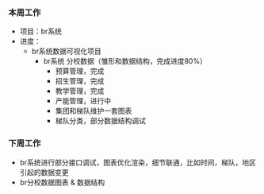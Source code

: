 ### 本周工作
* 项目：br系统
* 进度：
    * br系统数据可视化项目
        * br系统 分校数据（雏形和数据结构，完成进度80%）
            * 预算管理，完成
            * 招生管理，完成
            * 教学管理，完成
            * 产能管理，进行中
            * 集团和梯队维护一套图表
            * 梯队分类，部分数据结构调试
### 下周工作
* br系统进行部分接口调试，图表优化渲染，细节联通，比如时间，梯队，地区引起的数据变更
* br分校数据图表 & 数据结构







